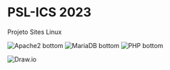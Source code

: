 # PSL-ICS 2023
Projeto Sites Linux

![Apache2 bottom](https://img.shields.io/badge/Apache2-white?logo=apache&&logoColor=D22128&style=for-the-badge)
![MariaDB bottom](https://img.shields.io/badge/MariaDB-orange?logo=mariadbfoundation&logoColor=1F305F&style=for-the-badge)
![PHP bottom](https://img.shields.io/badge/PHP-777BB4?logo=php&logoColor=white&style=for-the-badge)

![Draw.io](https://img.shields.io/badge/-Draw.io-orange?logo=diagramsdotnet&logoColor=white&style=for-the-badge)
